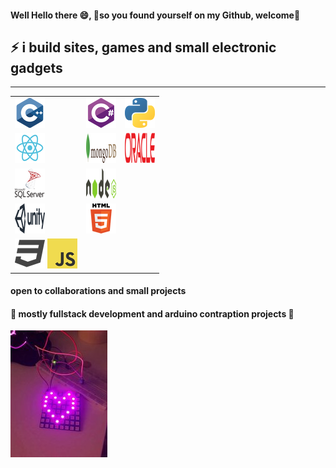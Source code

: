 #### Well Hello there 😄, 💫**so you found yourself on my Github, welcome**💫
## ⚡  i build sites, games and small electronic gadgets 
-----------

|  |  |   |
| ------ | ------ |---|
| ![c++](/stackLogos/cpp_48x48.png) | ![c#](/stackLogos/csharp_48x48.png)  | ![python](/stackLogos/python_48x48.png) |
| ![react](/stackLogos/react_48x48.png) | ![MongoDB](/stackLogos/mongodb_48x48.png) | ![oracle](/stackLogos/oracle_48x48.png) |
| ![sql](/stackLogos/sql_server_48x48.png) | ![NodeJS](/stackLogos/nodejs_48x48.png) |
| ![Unity](/stackLogos/unity_48x48.png) | ![html](/stackLogos/html_48x48.png) |
| ![css](/stackLogos/css_48x48.png) ![javascript](/stackLogos/javascript_48x48.png) |
                                                                        

#### open to collaborations and small projects 
#### 🤖 mostly fullstack development and arduino contraption projects 🔭
 ![arduino project](/rsz_arduino.jpg) 


     
<!--
**ultrakot/ultrakot** is a ✨ _special_ ✨ repository because its `README.md` (this file) appears on your GitHub profile.

Here are some ideas to get you started:

- 🔭 I’m currently working on ...
- 🌱 I’m currently learning ...
- 👯 I’m looking to collaborate on ...
- 🤔 I’m looking for help with ...
- 💬 Ask me about ...
- 📫 How to reach me: ...
- 😄 Pronouns: ...
- ⚡ Fun fact: ...
-->

